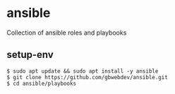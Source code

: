 # ansible
Collection of ansible roles and playbooks



## setup-env

```console
$ sudo apt update && sudo apt install -y ansible
$ git clone https://github.com/gbwebdev/ansible.git
$ cd ansible/playbooks
```